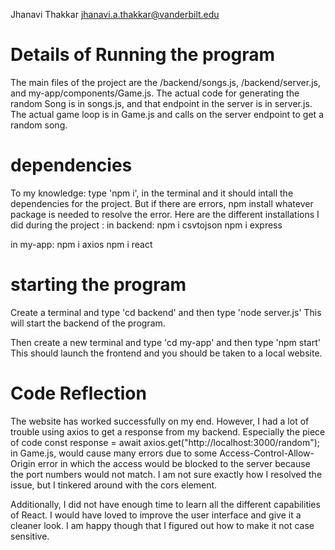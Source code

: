 Jhanavi Thakkar
jhanavi.a.thakkar@vanderbilt.edu

# Details of Running the program
The main files of the project are the /backend/songs.js, /backend/server.js, and my-app/components/Game.js. The actual code for generating the random Song is in songs.js, and that endpoint in the server is in server.js. The actual game loop is in Game.js and calls on the server endpoint to get a random song.

# dependencies
To my knowledge: type 'npm i', in the terminal and it should intall the dependencies for the project. But if there are errors, npm install whatever package is needed to resolve the error.
Here are the different installations I did during the project : 
in backend: npm i csvtojson
            npm i express

in my-app: npm i axios
           npm i react

# starting the program
Create a terminal and type 'cd backend' and then type 'node server.js'
This will start the backend of the program.

Then create a new terminal and type 'cd my-app' and then type 'npm start'
This should launch the frontend and you should be taken to a local website.

# Code Reflection
The website has worked successfully on my end. However, I had a lot of trouble using axios to get a response from my backend. Especially the piece of code const response = await axios.get("http://localhost:3000/random");  in Game.js, would cause many errors due to some Access-Control-Allow-Origin error in which the access would be blocked to the server because the port numbers would not match. I am not sure exactly how I resolved the issue, but I tinkered around with the cors element. 

Additionally, I did not have enough time to learn all the different capabilities of React. I would have loved to improve the user interface and give it a cleaner look. I am happy though that I figured out how to make it not case sensitive.